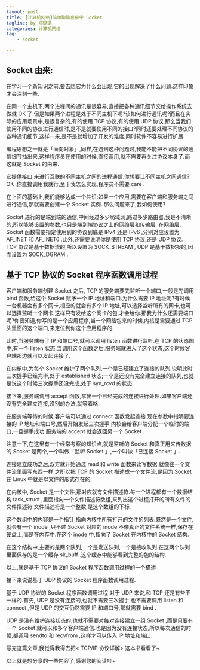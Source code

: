 ```yaml
---
layout: post  
title: [计算机网络]简单聊聊套接字 Socket
tagline: by 郑璐璐
categories: 计算机网络  
tag: 
    - socket

---
```


## Socket 由来:
在学习一个新知识之前,要去想它为什么会出现,它的出现解决了什么问题.这样印象才会深刻一些.

在同一个主机下,两个进程间的通讯是很容易,直接把各种通讯细节交给操作系统去做就 OK 了.但是如果两个进程是处于不同主机下呢?该如何进行通讯呢?而且在实际的应用场景中,是很复杂的,有的使用 TCP 协议,有的使用 UDP 协议,那么当我们使用不同的协议进行通信时,是不是就要使用不同的接口?同时还要处理不同协议的各种通讯细节,这样一来,是不是就增加了开发的难度,同时软件不容易进行扩展.

编程思想之一就是「面向对象」,同样,在遇到这种问题时,我能不能把不同协议的通信细节抽出来,这样程序员在使用的时候,直接调用,就不需要再关注协议本身了.而这就是 Socket 的由来.

它提供接口,来进行互联的不同主机之间的进程通信.你想要让不同主机之间通信? OK ,你直接调用我就行,至于我怎么实现,程序员不需要 care .

在上面的基础上,我们能够达成一个共识:如果一个应用,需要在客户端和服务端之间进行通信,那就需要创建一个 Socket 实例.
那么问题来了,我如何使用?

Socket 进行的是端到端的通信,中间经过多少局域网,路过多少路由器,我是不清晰的,所以能够设置的参数,也只是端到端协议之上的网络层和传输层.
在网络层, Socket 函数需要指定使用到的协议到底是 IPv4 还是 IPv6 ,分别对应设置为 AF_INET 和 AF_INET6 .此外,还需要说明你是使用 TCP 协议,还是 UDP 协议. TCP 协议是基于数据流的,所以设置为 SOCK_STREAM , UDP 是基于数据报的,因而设置为 SOCK_DGRAM .

## 基于 TCP 协议的 Socket 程序函数调用过程
客户端和服务端创建 Socket 之后, TCP 的服务端要先监听一个端口,一般是先调用 bind 函数,给这个 Socket 赋予一个 IP 地址和端口.为什么需要 IP 地址呢?有时候一台机器会有多个网卡,相应的就会有多个 IP 地址,可以选择监听所有的网卡,也可以选择监听一个网卡,这样只有发给这个网卡的包,才会给你.那我为什么还需要端口呢?你要知道,你写的是一个应用程序,当一个网络包来的时候,内核是需要通过 TCP 头里面的这个端口,来定位到你这个应用程序的.

 此时,当服务端有了 IP 和端口号,就可以调用 listen 函数进行监听.在 TCP 的状态图中,有一个 listen 状态,当调用这个函数之后,服务端就进入了这个状态,这个时候客户端那边就可以发起连接了.

在内核中,为每个 Socket 维护了两个队列,一个是已经建立了连接的队列,说明此时三次握手已经完毕,处于 established 状态;一个是还没有完全建立连接的队列,也就是说这个时候三次握手还没完成,处于 syn_rcvd 的状态.

接下来,服务端调用 accept 函数,拿出一个已经完成的连接进行处理.如果客户端还没有完全建立连接,没别的办法,就等着咯.

在服务端等待的时候,客户端可以通过 connect 函数发起连接.现在参数中指明要连接的 IP 地址和端口号,然后开始发起三次握手.内核会给客户端分配一个临时的端口,一旦握手成功,服务端的 accept 就会返回另一个 Socket .

注意一下,在这里有一个经常考察的知识点,就是监听的 Socket 和真正用来传数据的 Socket 是两个,一个叫做「监听 Socket 」,一个叫做「已连接 Socket 」.

连接建立成功之后,双方就开始通过 read 和 write 函数来读写数据,就像往一个文件流里面写东西一样.之所以把 TCP 的 Socket 描述成一个文件流,是因为 Socket 在 Linux 中就是以文件的形式存在的.

在内核中, Socket 是一个文件,那对应就有文件描述符.每一个进程都有一个数据结构 task_struct ,里面指向一个文件描述符数组,来列出这个进程打开的所有文件的文件描述符.文件描述符是一个整数,是这个数组的下标.

这个数组中的内容是一个指针,指向内核中所有打开的文件的列表.既然是一个文件,就会有一个 inode ,只不过 Socket 对应的 inode 不像真正的文件系统一样,保存在硬盘上,而是在内存中.在这个 inode 中,指向了 Socket 在内核中的 Socket 结构.

在这个结构中,主要的是两个队列,一个是发送队列,一个是接收队列.在这两个队列里面保存的是一个缓存 sk_buff .这个缓存中能够看到完整的包的结构.

以上,就是基于 TCP 协议的 Socket 程序函数调用过程的一个描述

接下来说说基于 UDP 协议的 Socket 程序函数调用过程.

基于 UDP 协议的 Socket 程序函数调用过程
对于 UDP 来说,和 TCP 还是有些不一样的.首先, UDP 是没有连接的,也就不需要三次握手,也不需要调用 listen 和 connect ,但是 UDP 的交互仍然需要 IP 和端口号,那就需要 bind .  

UDP 是没有维护连接状态的,也就不需要对每对连接建立一组 Socket ,而是只要有一个 Socket 就可以和多个客户端通信.也是因为没有连接状态,所以每次通信的时候,都调用 sendto 和 recvfrom ,这样才可以传入 IP 地址和端口.
 
写完这篇文章,我觉得我得去把< TCP/IP 协议详解> 这本书看看了~

以上就是想分享的一些内容了,感谢您的阅读哇~